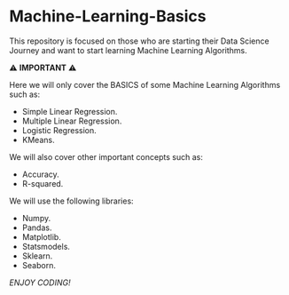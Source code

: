 # Machine-Learning-Basics

This repository is focused on those who are starting their Data Science Journey and want to start learning Machine Learning Algorithms.

:warning: **IMPORTANT** :warning:

Here we will only cover the BASICS of some Machine Learning Algorithms such as:

- Simple Linear Regression.
- Multiple Linear Regression.
- Logistic Regression.
- KMeans.

We will also cover other important concepts such as:

- Accuracy.
- R-squared.

We will use the following libraries:

- Numpy.
- Pandas.
- Matplotlib.
- Statsmodels.
- Sklearn.
- Seaborn.

_ENJOY CODING!_
